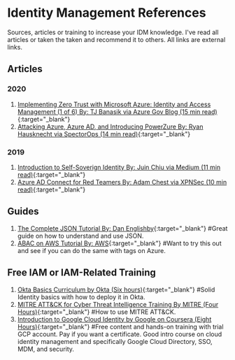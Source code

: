 # Identity Management References

Sources, articles or training to increase your IDM knowledge. I've read all articles or taken the taken and recommend it to others. All links are external links.

## Articles

### 2020
1. [Implementing Zero Trust with Microsoft Azure: Identity and Access Management (1 of 6) By: TJ Banasik via Azure Gov Blog (15 min read)](https://devblogs.microsoft.com/azuregov/implementing-zero-trust-with-microsoft-azure-identity-and-access-management-1-of-6/){:target="_blank"}
2. [Attacking Azure, Azure AD, and Introducing PowerZure By: Ryan Hausknecht via SpectorOps (14 min read)](https://posts.specterops.io/attacking-azure-azure-ad-and-introducing-powerzure-ca70b330511a){:target="_blank"}

### 2019
1. [Introduction to Self-Soverign Identity By: Juin Chiu via Medium (11 min read)](https://medium.com/unitychain/intro-to-ssi-7cdac15251a7){:target="_blank"}
2. [Azure AD Connect for Red Teamers By: Adam Chest via XPNSec (10 min read)](https://blog.xpnsec.com/azuread-connect-for-redteam/){:target="_blank"}

## Guides

1. [The Complete JSON Tutorial By: Dan Englishby](https://www.codewall.co.uk/the-complete-json-tutorial-quickly-learn-json/){:target="_blank"} #Great guide on how to understand and use JSON.
2. [ABAC on AWS Tutorial By: AWS](https://docs.aws.amazon.com/IAM/latest/UserGuide/tutorial_attribute-based-access-control.html){:target="_blank"} #Want to try this out and see if you can do the same with tags on Azure.

## Free IAM or IAM-Related Training
1. [Okta Basics Curriculum by Okta (Six hours)](https://www.okta.com/training/okta-basics-curriculum/){:target="_blank"} #Solid Identity basics with how to deploy it in Okta.
2. [MITRE ATT&CK for Cyber Threat Intelligence Training By MITRE (Four Hours)](https://attack.mitre.org/resources/training/cti/){:target="_blank"} #How to use MITRE ATT&CK.
3. [Introduction to Google Cloud Identity by Google on Coursera (Eight Hours)](https://www.coursera.org/learn/cloud-identity){:target="_blank"} #Free content and hands-on training with trial GCP account. Pay if you want a certificate. Good intro course on cloud identity management and specifically Google Cloud Directory, SSO, MDM, and security.
